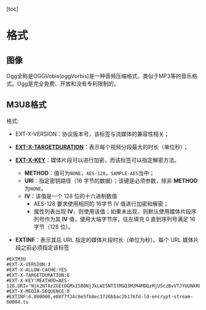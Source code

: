 [toc]

# 格式

## 图像

Ogg全称是OGGVobis(oggVorbis)是一种音频压缩格式，类似于MP3等的音乐格式。Ogg是完全免费、开放和没有专利限制的。



## M3U8格式



格式:

- EXT-X-VERSION：协议版本号，该标签与流媒体的兼容性相关；

- **[EXT-X-TARGETDURATION](https://datatracker.ietf.org/doc/html/rfc8216#page-22)**：表示每个视频分段最大的时长（单位秒）；
- **[EXT-X-KEY](https://datatracker.ietf.org/doc/html/rfc8216#page-15)**：媒体片段可以进行加密，而该标签可以指定解密方法。
  - **METHOD**：值可为`NONE`，`AES-128`，`SAMPLE-AES`当中；
  - **URI**：指定密钥路径（16 字节的数据）；该键是必须参数，除非 **METHOD** 为`NONE`。
  - **IV**：该值是一个 128 位的十六进制数值
    - AES-128 要求使用相同的 16字节 IV 值进行加密和解密；
    - 属性列表出现 **IV**，则使用该值；如果未出现，则默认使用媒体片段序列号作为其 **IV** 值，使用大端字节序，往左填充 0 直到序列号满足 16 字节（128 位）。
- **EXTINF**：表示其后 URL 指定的媒体片段时长（单位为秒）。每个 URL 媒体片段之前必须指定该标签

```tx
#EXTM3U
#EXT-X-VERSION:3
#EXT-X-ALLOW-CACHE:YES
#EXT-X-TARGETDURATION:6
#EXT-X-KEY:MEATHOD=AES-128,URI="Njk2NTAzZGEtOGMxZS00NjJkLWI5NTItMGQ3M2M4MDQzMjU5czBvVTJYUUNkRFRNa1ZZcWd0RGQrYnpTOWpPdGVRNEpBQUFBQUFBQUFBQTl4TDFFOEgreGV5OWFKdjAwaWhoeHJTVllTcWV0VWlYT093UWNUVjJwbExTUWx5OW9SSWQz"
#EXT-X-MEDIA-SEQUENCE:0
#EXTINF:6.000000,e88f7f24c8e5fb8ec1720bbac2b176fd-ld-encrypt-stream-00004.ts
```

